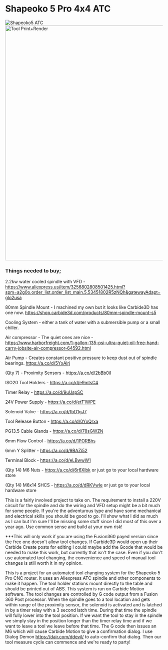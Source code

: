 # Shapeoko 5 Pro 4x4 ATC
![Shapeoko5 ATC](https://github.com/user-attachments/assets/4debbb05-b612-4f68-82fa-ab4cc2f4993e)
<img width="750" alt="Tool Print+Render" src="https://github.com/user-attachments/assets/a906cb31-705a-4400-9f26-af173bee5635">

### Things needed to buy;

2.2kw water cooled spindle with VFD - https://www.aliexpress.us/item/3256802808501425.html?spm=a2g0o.order_list.order_list_main.5.53451802R5zNQh&gatewayAdapt=glo2usa

80mm Spindle Mount - I machined my own but it looks like Carbide3D has one now. https://shop.carbide3d.com/products/80mm-spindle-mount-s5

Cooling System - either a tank of water with a submersible pump or a small chiller.

Air compressor - The quiet ones are nice - https://www.harborfreight.com/1-gallon-135-psi-ultra-quiet-oil-free-hand-carry-jobsite-air-compressor-64592.html

Air Pump - Creates constant positive pressure to keep dust out of spindle bearings. https://a.co/d/5YxAlrj

(Qty 7) - Proximity Sensors - https://a.co/d/2bBb0iI

ISO20 Tool Holders - https://a.co/d/e9mtsC4

Timer Relay - https://a.co/d/9uUspSC

24V Power Supply - https://a.co/d/etT1WPE

Solenoid Valve - https://a.co/d/fbD1gJ7

Tool Release Button - https://a.co/d/0YxQrxa

PG13.5 Cable Glands - https://a.co/d/78sGWZN

6mm Flow Control - https://a.co/d/1PORBhs

6mm Y Splitter - https://a.co/d/9BAZi52

Terminal Block - https://a.co/d/eLBwwW1

(Qty 14) M6 Nuts - https://a.co/d/6r6Xlbk or just go to your local hardware store

(Qty 14) M6x14 SHCS - https://a.co/d/dRKVwIe or just go to your local hardware store


This is a fairly involved project to take on. The requirement to install a 220V circuit for the spindle and do the wiring and VFD setup might be a bit much for some people. If you're the adventurous type and have some mechanical and electrical skills you should be good to go. I'll show what I did as much as I can but I'm sure I'll be missing some stuff since I did most of this over a year ago. Use common sense and build at your own risk!

***This will only work if you are using the Fusion360 payed version since the free one doesn't allow tool changes. If Carbide3D would open up their Carbide Create posts for editing I could maybe add the Gcode that would be needed to make this work, but currently that isn't the case. Even if you don't use automated tool changing, the convenience and speed of manual tool changes is still worth it in my opinion.

This is a project for an automated tool changing system for the Shapeoko 5 Pro CNC router. It uses an Aliexpress ATC spindle and other components to make it happen. The tool holder stations mount directly to the table and should be printed out of ABS. This system is run on Carbide Motion software. The tool changes are controlled by G code output from a Fusion 360 Post processor. When the spindle goes to a tool location and gets within range of the proximity sensor, the solenoid is activated and is latched in by a timer relay with a 3 second latch time. During that time the spindle will fully lower into the tool position. If we want the tool to stay in the spindle we simply stay in the position longer than the timer relay time and if we want to leave a tool we leave before that time. The G code then issues an M6 which will cause Carbide Motion to give a confirmation dialog. I use Dialog Demon https://dair.com/ddevil/ to auto-confirm that dialog. Then our tool measure cycle can commence and we're ready to party! 
